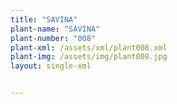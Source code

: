 ```yaml
---
title: "SAVINA"
plant-name: "SAVINA"
plant-number: "008"
plant-xml: /assets/xml/plant008.xml
plant-img: /assets/img/plant008.jpg
layout: single-xml


---
```

